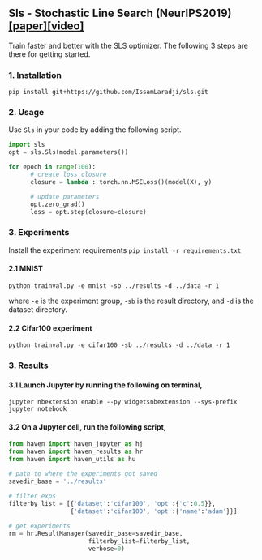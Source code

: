 ## Sls - Stochastic Line Search (NeurIPS2019) [[paper]](https://arxiv.org/abs/1905.09997)[[video]](https://www.youtube.com/watch?v=3Jx0tuZ1ERs)

Train faster and better with the SLS optimizer. The following 3 steps are there for getting started.

### 1. Installation
`pip install git+https://github.com/IssamLaradji/sls.git`

### 2. Usage
Use `Sls` in your code by adding the following script.

```python
import sls
opt = sls.Sls(model.parameters())

for epoch in range(100):
      # create loss closure
      closure = lambda : torch.nn.MSELoss()(model(X), y)

      # update parameters
      opt.zero_grad()
      loss = opt.step(closure=closure)
```

### 3. Experiments

Install the experiment requirements `pip install -r requirements.txt`

#### 2.1 MNIST
`python trainval.py -e mnist -sb ../results -d ../data -r 1`

where `-e` is the experiment group, `-sb` is the result directory, and `-d` is the dataset directory.

#### 2.2 Cifar100 experiment

`python trainval.py -e cifar100 -sb ../results -d ../data -r 1`

### 3. Results
#### 3.1 Launch Jupyter by running the following on terminal,

```
jupyter nbextension enable --py widgetsnbextension --sys-prefix
jupyter notebook
```

#### 3.2 On a Jupyter cell, run the following script,
```python
from haven import haven_jupyter as hj
from haven import haven_results as hr
from haven import haven_utils as hu

# path to where the experiments got saved
savedir_base = '../results'

# filter exps
filterby_list = [{'dataset':'cifar100', 'opt':{'c':0.5}}, 
                 {'dataset':'cifar100', 'opt':{'name':'adam'}}]
                 
# get experiments
rm = hr.ResultManager(savedir_base=savedir_base, 
                      filterby_list=filterby_list, 
                      verbose=0)
                      
